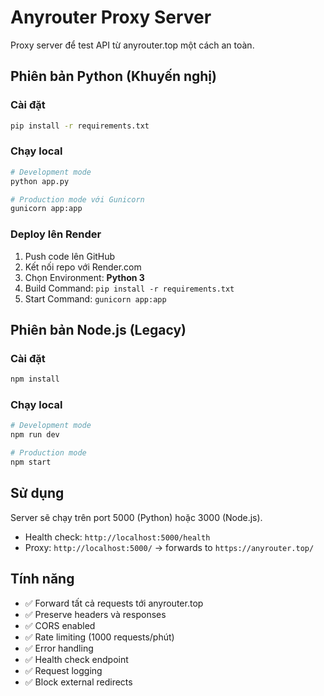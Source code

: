 # Anyrouter Proxy Server

Proxy server để test API từ anyrouter.top một cách an toàn.

## Phiên bản Python (Khuyến nghị)

### Cài đặt

```bash
pip install -r requirements.txt
```

### Chạy local

```bash
# Development mode
python app.py

# Production mode với Gunicorn
gunicorn app:app
```

### Deploy lên Render

1. Push code lên GitHub
2. Kết nối repo với Render.com
3. Chọn Environment: **Python 3**
4. Build Command: `pip install -r requirements.txt`
5. Start Command: `gunicorn app:app`

## Phiên bản Node.js (Legacy)

### Cài đặt

```bash
npm install
```

### Chạy local

```bash
# Development mode
npm run dev

# Production mode
npm start
```

## Sử dụng

Server sẽ chạy trên port 5000 (Python) hoặc 3000 (Node.js).

- Health check: `http://localhost:5000/health`
- Proxy: `http://localhost:5000/` → forwards to `https://anyrouter.top/`

## Tính năng

- ✅ Forward tất cả requests tới anyrouter.top
- ✅ Preserve headers và responses
- ✅ CORS enabled
- ✅ Rate limiting (1000 requests/phút)
- ✅ Error handling
- ✅ Health check endpoint
- ✅ Request logging
- ✅ Block external redirects